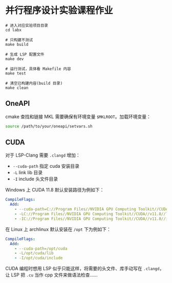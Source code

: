 # 并行程序设计实验课程作业

```shell
# 进入对应实验项目目录
cd labx

# 只构建不测试
make build

# 生成 LSP 配置文件
make dev

# 运行测试，具体看 Makefile 内容
make test

# 清空已构建内容(build 目录)
make clean
```

## OneAPI
 
cmake 查找和链接 MKL 需要确保有环境变量 `$MKLROOT`。加载环境变量：

```bash
source /path/to/your/oneapi/setvars.sh
```

## CUDA

对于 LSP-Clang 需要 `.clangd` 增加：
- `--cuda-path` 指定 cuda 安装目录
- `-L` link lib 目录
- `-I` include 头文件目录

Windows 上 CUDA 11.8 默认安装路径为例如下：

```yaml
CompileFlags:
  Add:
    - --cuda-path=C://Program Files//NVIDIA GPU Computing Toolkit//CUDA//v11.8
    - -LC://Program Files//NVIDIA GPU Computing Toolkit//CUDA//v11.8//lib
    - -IC://Program Files//NVIDIA GPU Computing Toolkit//CUDA//v11.8//include
```

在 Linux 上 archlinux 默认安装在 `/opt` 下为例如下：

```yaml
CompileFlags:
  Add:
    - --cuda-path=/opt/cuda
    - -L/opt/cuda/lib
    - -I/opt/cuda/include
```

CUDA 编程时想用 LSP 似乎只能这样，将需要的头文件、库手动写在 `.clangd`，让 LSP 把 `.cu` 当作 cpp 文件来做语法检查......